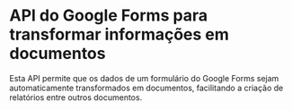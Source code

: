 # API do Google Forms para transformar informações em documentos
Esta API permite que os dados de um formulário do Google Forms sejam automaticamente transformados em documentos, facilitando a criação de relatórios entre outros documentos.
